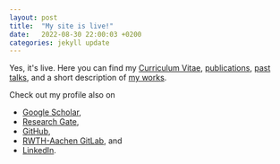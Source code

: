 ```yaml
---
layout: post
title:  "My site is live!"
date:   2022-08-30 22:00:03 +0200
categories: jekyll update
---
```


Yes, it's live. Here you can find my [Curriculum Vitae][cv],
 [publications][publications], [past talks][past-talks],
  and a short description of [my works][me].


Check out my profile also on
- [Google Scholar][google-scholar],
- [Research Gate][research-gate],
- [GitHub][github],
- [RWTH-Aachen GitLab][gitlab], and
- [LinkedIn][linked-in].

[google-scholar]: https://scholar.google.com/citations?user=_308zMUAAAAJ&hl=en&oi=ao
[research-gate]:  https://www.researchgate.net/profile/Truong-Vinh-Hoang
[github]: https://github.com/vinh-tr-hoang
[gitlab]: https://git.rwth-aachen.de/hoang.tr.vinh
[linked-in]: https://www.linkedin.com/in/truong-vinh-hoang-38154847/

[cv]: /cv/
[publications]: /publication_talk/#publications
[past-talks]: /publication_talk/#presentations
[me]: /about/

